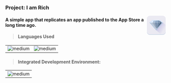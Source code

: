 <h3>Project: I am Rich</h3>
<img src="https://github.com/iamnotnato/i_am_rich/blob/main/images/i_am_rich_app_icon.png" alt="logo" title="" align="right" height="60" />
 <h4>A simple app that replicates an app published to the App Store a long time ago.</h4> 


> <h4>Languages Used</h4>
<table>
  <tr>
<td><img alt="medium" src="https://img.shields.io/badge/Dart-0175C2?style=for-the-badge&logo=dart&logoColor=white"></td>
<td><img alt="medium" src="https://img.shields.io/badge/Flutter-02569B?style=for-the-badge&logo=flutter&logoColor=white"></td>
  </tr>
</table>
</table>

> <h4>Integrated Development Environment:</h4>
<table>
  <tr>
<td><img alt="medium" src="https://img.shields.io/badge/Android_Studio-3DDC84?style=for-the-badge&logo=android-studio&logoColor=white"></td>
  </tr>
</table>


